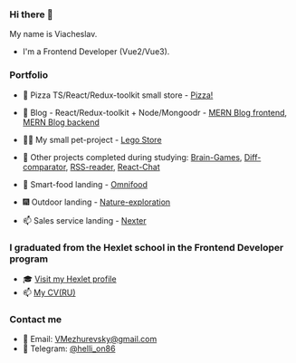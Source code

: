 ### Hi there 👋

My name is Viacheslav.

- I'm a Frontend Developer (Vue2/Vue3).

### Portfolio

- 🍕 Pizza TS/React/Redux-toolkit small store - [Pizza!](https://github.com/hellion86/PizzaReact)
- 📘 Blog - React/Redux-toolkit + Node/Mongoodr - [MERN Blog frontend](https://github.com/hellion86/MERN-Blog-frontend), [MERN Blog backend](https://github.com/hellion86/MERN-Blog-backend)
- 👨‍💻 My small pet-project - [Lego Store](https://github.com/hellion86/LegoStore)
- 🏫 Other projects completed during studying: [Brain-Games](https://github.com/hellion86/frontend-project-lvl1), [Diff-comparator](https://github.com/hellion86/frontend-project-lvl2), [RSS-reader](https://github.com/hellion86/frontend-project-lvl3), [React-Chat](https://github.com/hellion86/frontend-project-lvl4)

- 🥗 Smart-food landing - [Omnifood](https://github.com/hellion86/omnifood_landing)
- 🎆 Outdoor landing - [Nature-exploration](https://github.com/hellion86/Natours)
- 📫 Sales service landing - [Nexter](https://github.com/hellion86/Nexter)

### I graduated from the Hexlet school in the Frontend Developer program

- 🎓 [Visit my Hexlet profile](https://ru.hexlet.io/u/hellion_)
- 📫 [My CV(RU)](https://cv.hexlet.io/resumes/493)
 
### Contact me

- 📧 Email: [VMezhurevsky@gmail.com](mailto:VMezhurevsky@gmail.com)
- 📱 Telegram: [@helli_on86](https://t.me/helli_on86)
